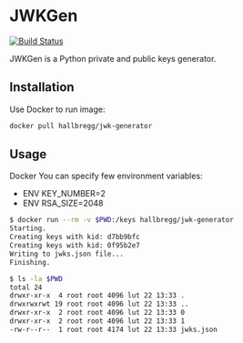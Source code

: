# JWKGen
[![Build Status](https://travis-ci.org/HallBregg/jwk-rsa-key-generator.svg?branch=master)](https://travis-ci.org/HallBregg/jwk-rsa-key-generator)

JWKGen is a Python private and public keys generator.

## Installation

Use Docker to run image:
```bash
docker pull hallbregg/jwk-generator
```

## Usage

Docker
You can specify few environment variables:
* ENV KEY_NUMBER=2
* ENV RSA_SIZE=2048 

```sh
$ docker run --rm -v $PWD:/keys hallbregg/jwk-generator
Starting.
Creating keys with kid: d7bb9bfc
Creating keys with kid: 0f95b2e7
Writing to jwks.json file...
Finishing.

$ ls -la $PWD
total 24
drwxr-xr-x  4 root root 4096 lut 22 13:33 .
drwxrwxrwt 19 root root 4096 lut 22 13:33 ..
drwxr-xr-x  2 root root 4096 lut 22 13:33 0
drwxr-xr-x  2 root root 4096 lut 22 13:33 1
-rw-r--r--  1 root root 4174 lut 22 13:33 jwks.json
```


